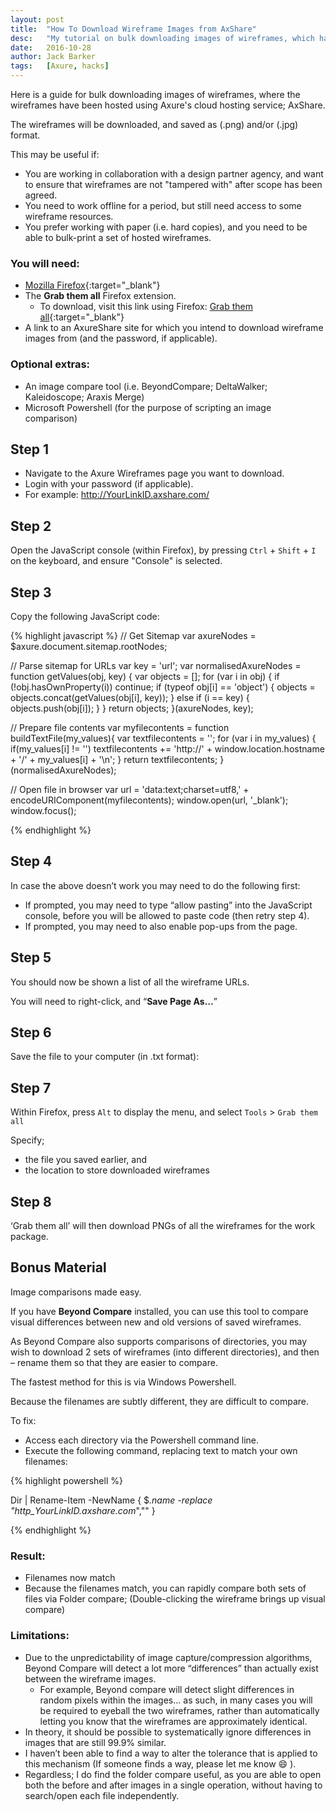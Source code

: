 ```yaml
---
layout: post
title:  "How To Download Wireframe Images from AxShare"
desc:   "My tutorial on bulk downloading images of wireframes, which have been hosted using Axure's AxShare cloud hosting service."
date:   2016-10-28
author: Jack Barker
tags:   [Axure, hacks]
---
```

Here is a guide for bulk downloading images of wireframes, where the wireframes have been hosted using Axure's
cloud hosting service; AxShare.

The wireframes will be downloaded, and saved as (.png) and/or (.jpg) format.

This may be useful if:

- You are working in collaboration with a design partner agency, and want to ensure that wireframes are not
  "tampered with" after scope has been agreed.
- You need to work offline for a period, but still need access to some wireframe resources.
- You prefer working with paper (i.e. hard copies), and you need to be able to bulk-print a set of hosted wireframes.

### You will need:

- [Mozilla Firefox](firefox){:target="_blank"}
- The **Grab them all** Firefox extension.
  - To download, visit this link using Firefox: [Grab them all](grab-them-all){:target="_blank"}
- A link to an AxureShare site for which you intend to download wireframe images from (and the password, if applicable).

### Optional extras:

- An image compare tool (i.e. BeyondCompare; DeltaWalker; Kaleidoscope; Araxis Merge)
- Microsoft Powershell (for the purpose of scripting an image comparison)

## Step 1

- Navigate to the Axure Wireframes page you want to download.
- Login with your password (if applicable).
- For example: http://YourLinkID.axshare.com/

## Step 2
Open the JavaScript console (within Firefox), by pressing `Ctrl` + `Shift` + `I` on the keyboard, and ensure "Console" is selected.

## Step 3
Copy the following JavaScript code:

{% highlight javascript %}
// Get Sitemap
var axureNodes = $axure.document.sitemap.rootNodes;

// Parse sitemap for URLs
var key = 'url';
var normalisedAxureNodes = function getValues(obj, key) {
    var objects = [];
    for (var i in obj) {
        if (!obj.hasOwnProperty(i)) continue;
        if (typeof obj[i] == 'object') {
            objects = objects.concat(getValues(obj[i], key));
        } else if (i == key) {
            objects.push(obj[i]);
        }
    }
    return objects;
}(axureNodes, key);

// Prepare file contents
var myfilecontents = function buildTextFile(my_values){
    var textfilecontents = '';
        for (var i in my_values) {
        if(my_values[i] != '')
            textfilecontents += 'http://' + window.location.hostname + '/' + my_values[i] + '\n';
    }
    return textfilecontents;
}(normalisedAxureNodes);

// Open file in browser
var url = 'data:text;charset=utf8,' + encodeURIComponent(myfilecontents);
window.open(url, '_blank');
window.focus();

{% endhighlight %}

## Step 4
In case the above doesn’t work you may need to do the following first:

- If prompted, you may need to type “allow pasting” into the JavaScript console, before you will be allowed to paste code (then retry step 4).
- If prompted, you may need to also enable pop-ups from the page.

## Step 5
You should now be shown a list of all the wireframe URLs.

You will need to right-click, and “**Save Page As…**”


## Step 6
Save the file to your computer (in .txt format):
 
## Step 7
Within Firefox, press `Alt` to display the menu, and select `Tools` > `Grab them all`
 
Specify;

- the file you saved earlier, and
- the location to store downloaded wireframes

## Step 8
‘Grab them all’ will then download PNGs of all the wireframes for the work package.
 

## Bonus Material

Image comparisons made easy.

If you have **Beyond Compare** installed, you can use this tool to compare visual differences between new and old versions of saved wireframes.

As Beyond Compare also supports comparisons of directories, you may wish to download 2 sets of wireframes (into different directories),
and then – rename them so that they are easier to compare.

The fastest method for this is via Windows Powershell.

Because the filenames are subtly different, they are difficult to compare.

To fix:

- Access each directory via the Powershell command line.
- Execute the following command, replacing text to match your own filenames:

{% highlight powershell %}

Dir | Rename-Item -NewName { $_.name -replace "http_YourLinkID.axshare.com_","" }

{% endhighlight %}

### Result:

- Filenames now match
- Because the filenames match, you can rapidly compare both sets of files via Folder compare; (Double-clicking the wireframe
  brings up visual compare)

### Limitations:

- Due to the unpredictability of image capture/compression algorithms, Beyond Compare will detect a lot more “differences”
than actually exist between the wireframe images.
  - For example, Beyond compare will detect slight differences in random pixels within the images… as such, in many cases
    you will be required to eyeball the two wireframes, rather than automatically letting you know that the wireframes are
    approximately identical.
- In theory, it should be possible to systematically ignore differences in images that are still 99.9% similar.
- I haven’t been able to find a way to alter the tolerance that is applied to this mechanism (If someone finds a way, please
  let me know :smile: ).
- Regardless; I do find the folder compare useful, as you are able to open both the before and after images in a single operation,
  without having to search/open each file independently.


[firefox]: https://www.mozilla.org/firefox/products/ "Mozilla Firefox"
[grab-them-all]: https://addons.mozilla.org/en-US/firefox/addon/grab-them-all/ "Grab them all"
